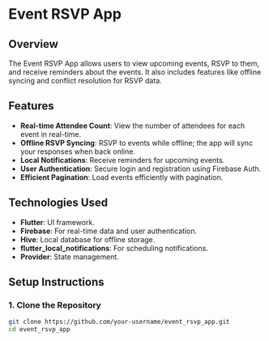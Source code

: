 # Event RSVP App

## Overview

The Event RSVP App allows users to view upcoming events, RSVP to them, and receive reminders about the events. It also includes features like offline syncing and conflict resolution for RSVP data.

## Features

- **Real-time Attendee Count**: View the number of attendees for each event in real-time.
- **Offline RSVP Syncing**: RSVP to events while offline; the app will sync your responses when back online.
- **Local Notifications**: Receive reminders for upcoming events.
- **User Authentication**: Secure login and registration using Firebase Auth.
- **Efficient Pagination**: Load events efficiently with pagination.

## Technologies Used

- **Flutter**: UI framework.
- **Firebase**: For real-time data and user authentication.
- **Hive**: Local database for offline storage.
- **flutter_local_notifications**: For scheduling notifications.
- **Provider**: State management.

## Setup Instructions

### 1. Clone the Repository

```bash
git clone https://github.com/your-username/event_rsvp_app.git
cd event_rsvp_app
